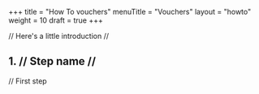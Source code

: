 +++
title = "How To vouchers"
menuTitle = "Vouchers"
layout = "howto"
weight = 10
draft = true
+++

// Here's a little introduction //

## 1. // Step name //

// First step

